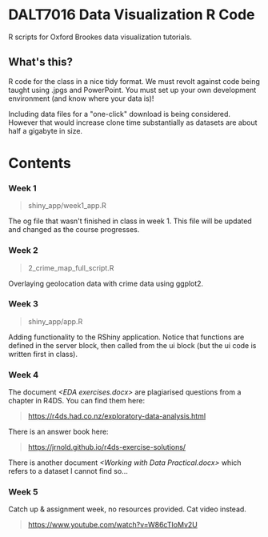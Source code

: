 # DALT7016 Data Visualization R Code

R scripts for Oxford Brookes data visualization tutorials.  

## What's this?

R code for the class in a nice tidy format. We must revolt against code being taught using .jpgs and PowerPoint. You must set up your own development environment (and know where your data is)!

Including data files for a "one-click" download is being considered. However that would increase clone time substantially as datasets are about half a gigabyte in size.

# Contents

### Week 1
>shiny_app/week1_app.R

The og file that wasn't finished in class in week 1. This file will be updated and changed as the course progresses. 

### Week 2
>2_crime_map_full_script.R

Overlaying geolocation data with crime data using ggplot2.

### Week 3
>shiny_app/app.R

Adding functionality to the RShiny application. Notice that functions are defined in the server block, then called from the ui block (but the ui code is written first in class).

### Week 4

The document _\<EDA exercises.docx\>_ are plagiarised questions from a chapter in R4DS. You can find them here: 

>https://r4ds.had.co.nz/exploratory-data-analysis.html

There is an answer book here:

>https://jrnold.github.io/r4ds-exercise-solutions/

There is another document _\<Working with Data Practical.docx\>_ which refers to a dataset I cannot find so...

### Week 5

Catch up & assignment week, no resources provided. Cat video instead.

>https://www.youtube.com/watch?v=W86cTIoMv2U
